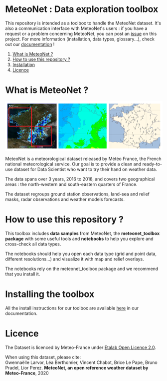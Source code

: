 # MeteoNet : Data exploration toolbox

This repository is intended as a toolbox to handle the MeteoNet dataset. It's also a communication interface with MeteoNet's users : if  you have a request or a problem concerning MeteoNet, you can post an  [issue](https://github.com/meteofrance/meteonet/issues) on this project. For more information (installation, data types, glossary...), check out our [documentation](https://meteofrance.github.io/meteonet/) !

1. [What is MeteoNet ?](#meteonet)
2. [How to use this repository ?](#description)
3. [Installation](#installation)
4. [Licence](#licence)

# What is MeteoNet ?<a name="meteonet"></a>
  ![imageMeteoNet](docs_src/img/MeteoNet3img.png "Example of MeteoNet data")

MeteoNet is a meteorological dataset released by Météo France, the French national meteorological service. Our goal is to provide a clean and ready-to-use dataset for Data Scientist who want to try their hand on weather data.

The data spans over 3 years, 2016 to 2018, and covers two geographical areas : the north-western and south-eastern quarters of France.

The dataset regroups ground station observations, land-sea and relief masks, radar observations and weather models forecasts.

# How to use this repository ?<a name="description"></a>

This toolbox includes **data samples** from MeteoNet, the **meteonet_toolbox package** with some useful tools and **notebooks** to help you explore and cross-check all data types.

The notebooks should help you open each data type (grid and point data, different resolutions...) and visualize it with map and relief overlays.

The notebooks rely on the meteonet_toolbox package and we recommend that you install it.


# Installing the toolbox<a name="installation"></a>

All the install instructions for our toolbox are available [here](https://meteofrance.github.io/meteonet/install/) in our documentation.

# Licence <a name="licence"></a>

The Dataset is licenced by Meteo-France under [Etalab Open Licence 2.0](https://github.com/meteofrance/meteonet/blob/master/LICENCE.md).

When using this dataset, please cite:
<br/>Gwennaëlle Larvor, Léa Berthomier, Vincent Chabot, Brice Le Pape, Bruno Pradel, Lior Perez. **MeteoNet, an open reference weather dataset by Meteo-France**, 2020